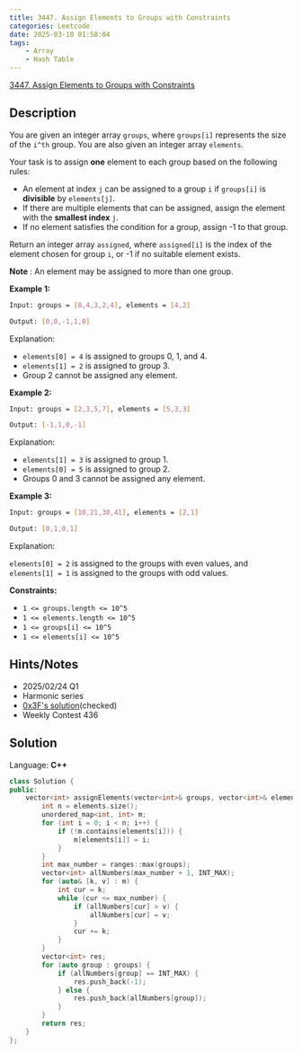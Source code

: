 ```yaml
---
title: 3447. Assign Elements to Groups with Constraints
categories: Leetcode
date: 2025-03-10 01:58:04
tags:
    - Array
    - Hash Table
---
```


[3447. Assign Elements to Groups with Constraints](https://leetcode.com/problems/assign-elements-to-groups-with-constraints/description/)

## Description

You are given an integer array `groups`, where `groups[i]` represents the size of the `i^th` group. You are also given an integer array `elements`.

Your task is to assign **one**  element to each group based on the following rules:

- An element at index `j` can be assigned to a group `i` if `groups[i]` is **divisible**  by `elements[j]`.
- If there are multiple elements that can be assigned, assign the element with the **smallest index**  `j`.
- If no element satisfies the condition for a group, assign -1 to that group.

Return an integer array `assigned`, where `assigned[i]` is the index of the element chosen for group `i`, or -1 if no suitable element exists.

**Note** : An element may be assigned to more than one group.

**Example 1:**

```bash
Input: groups = [8,4,3,2,4], elements = [4,2]

Output: [0,0,-1,1,0]
```

Explanation:

- `elements[0] = 4` is assigned to groups 0, 1, and 4.
- `elements[1] = 2` is assigned to group 3.
- Group 2 cannot be assigned any element.

**Example 2:**

```bash
Input: groups = [2,3,5,7], elements = [5,3,3]

Output: [-1,1,0,-1]
```

Explanation:

- `elements[1] = 3` is assigned to group 1.
- `elements[0] = 5` is assigned to group 2.
- Groups 0 and 3 cannot be assigned any element.

**Example 3:**

```bash
Input: groups = [10,21,30,41], elements = [2,1]

Output: [0,1,0,1]
```

Explanation:

`elements[0] = 2` is assigned to the groups with even values, and `elements[1] = 1` is assigned to the groups with odd values.

**Constraints:**

- `1 <= groups.length <= 10^5`
- `1 <= elements.length <= 10^5`
- `1 <= groups[i] <= 10^5`
- `1 <= elements[i] <= 10^5`

## Hints/Notes

- 2025/02/24 Q1
- Harmonic series
- [0x3F's solution](https://leetcode.cn/problems/assign-elements-to-groups-with-constraints/solutions/3068620/diao-he-ji-shu-mei-ju-yu-chu-li-mei-ge-s-8r67/)(checked)
- Weekly Contest 436

## Solution

Language: **C++**

```C++
class Solution {
public:
    vector<int> assignElements(vector<int>& groups, vector<int>& elements) {
        int n = elements.size();
        unordered_map<int, int> m;
        for (int i = 0; i < n; i++) {
            if (!m.contains(elements[i])) {
                m[elements[i]] = i;
            }
        }
        int max_number = ranges::max(groups);
        vector<int> allNumbers(max_number + 1, INT_MAX);
        for (auto& [k, v] : m) {
            int cur = k;
            while (cur <= max_number) {
                if (allNumbers[cur] > v) {
                    allNumbers[cur] = v;
                }
                cur += k;
            }
        }
        vector<int> res;
        for (auto group : groups) {
            if (allNumbers[group] == INT_MAX) {
                res.push_back(-1);
            } else {
                res.push_back(allNumbers[group]);
            }
        }
        return res;
    }
};
```
